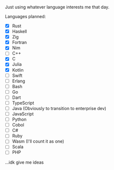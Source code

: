 Just using whatever language interests me that day.

Languages planned:

- [x] Rust
- [x] Haskell
- [x] Zig
- [x] Fortran
- [x] Nim
- [ ] C++
- [x] C
- [x] Julia
- [x] Kotlin
- [ ] Swift
- [ ] Erlang
- [ ] Bash
- [ ] Go
- [ ] Dart
- [ ] TypeScript
- [ ] Java (Obviously to transition to enterprise dev)
- [ ] JavaScript
- [ ] Python
- [ ] Cobol
- [ ] C#
- [ ] Ruby
- [ ] Wasm (I'll count it as one)
- [ ] Scala
- [ ] PHP

...idk give me ideas
